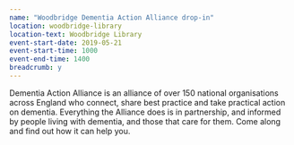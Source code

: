 ```yaml
---
name: "Woodbridge Dementia Action Alliance drop-in"
location: woodbridge-library
location-text: Woodbridge Library
event-start-date: 2019-05-21
event-start-time: 1000
event-end-time: 1400
breadcrumb: y
---
```


Dementia Action Alliance is an alliance of over 150 national organisations across England who connect, share best practice and take practical action on dementia. Everything the Alliance does is in partnership, and informed by people living with dementia, and those that care for them. Come along and find out how it can help you.
